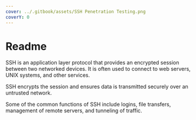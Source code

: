 ```yaml
---
cover: ../.gitbook/assets/SSH Penetration Testing.png
coverY: 0
---
```


# Readme

SSH is an application layer protocol that provides an encrypted session between two networked devices. It is often used to connect to web servers, UNIX systems, and other services.&#x20;

SSH encrypts the session and ensures data is transmitted securely over an untrusted network.&#x20;

Some of the common functions of SSH include logins, file transfers, management of remote servers, and tunneling of traffic.
